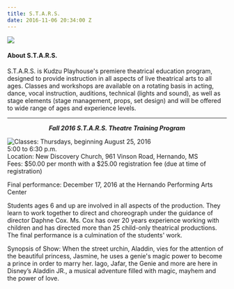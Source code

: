 ```yaml
---
title: S.T.A.R.S.
date: 2016-11-06 20:34:00 Z
---
```


<img src="/uploads/2228053.jpg" style="margin:0 auto;">

#### About S.T.A.R.S.

S.T.A.R.S. is Kudzu Playhouse's premiere theatrical education program, designed to provide instruction in all aspects of live theatrical arts to all ages. Classes and workshops are available on a rotating basis in acting, dance, vocal instruction, auditions, technical (lights and sound), as well as stage elements (stage management, props, set design) and will be offered to wide range of ages and experience levels.

---

<em><b><center>Fall 2016 S.T.A.R.S. Theatre Training Program</center></b></em>

<img src="/uploads/769361.png" style="float:left;">
Classes: Thursdays, beginning August 25, 2016<br>
5:00 to 6:30 p.m.<br>
Location: New Discovery Church, 961 Vinson Road, Hernando, MS<br>
Fees: $50.00 per month with a $25.00 registration fee (due at time of registration)<br>

Final performance: December 17, 2016 at the Hernando Performing Arts Center

Students ages 6 and up are involved in all aspects of the production. They learn to work together to direct and choreograph under the guidance of director Daphne Cox. Ms. Cox has over 20 years experience working with children and has directed more than 25 child-only theatrical productions. The final performance is a culmination of the students' work.

Synopsis of Show: 
When the street urchin, Aladdin, vies for the attention of the beautiful princess, Jasmine, he uses a genie's magic power to become a prince in order to marry her. Iago, Jafar, the Genie and more are here in Disney’s Aladdin JR., a musical adventure filled with magic, mayhem and the power of love.